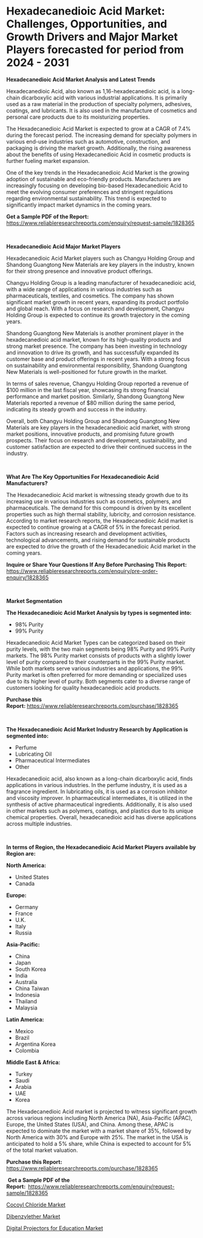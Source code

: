 <p><h1>Hexadecanedioic Acid Market: Challenges, Opportunities, and Growth Drivers and Major Market Players forecasted for period from 2024 - 2031</h1></p><p><strong>Hexadecanedioic Acid Market Analysis and Latest Trends</strong></p>
<p><p>Hexadecanedioic Acid, also known as 1,16-hexadecanedioic acid, is a long-chain dicarboxylic acid with various industrial applications. It is primarily used as a raw material in the production of specialty polymers, adhesives, coatings, and lubricants. It is also used in the manufacture of cosmetics and personal care products due to its moisturizing properties.</p><p>The Hexadecanedioic Acid Market is expected to grow at a CAGR of 7.4% during the forecast period. The increasing demand for specialty polymers in various end-use industries such as automotive, construction, and packaging is driving the market growth. Additionally, the rising awareness about the benefits of using Hexadecanedioic Acid in cosmetic products is further fueling market expansion.</p><p>One of the key trends in the Hexadecanedioic Acid Market is the growing adoption of sustainable and eco-friendly products. Manufacturers are increasingly focusing on developing bio-based Hexadecanedioic Acid to meet the evolving consumer preferences and stringent regulations regarding environmental sustainability. This trend is expected to significantly impact market dynamics in the coming years.</p></p>
<p><strong>Get a Sample PDF of the Report:&nbsp;</strong> <a href="https://www.reliableresearchreports.com/enquiry/request-sample/1828365">https://www.reliableresearchreports.com/enquiry/request-sample/1828365</a></p>
<p>&nbsp;</p>
<p><strong>Hexadecanedioic Acid Major Market Players</strong></p>
<p><p>Hexadecanedioic Acid Market players such as Changyu Holding Group and Shandong Guangtong New Materials are key players in the industry, known for their strong presence and innovative product offerings. </p><p>Changyu Holding Group is a leading manufacturer of hexadecanedioic acid, with a wide range of applications in various industries such as pharmaceuticals, textiles, and cosmetics. The company has shown significant market growth in recent years, expanding its product portfolio and global reach. With a focus on research and development, Changyu Holding Group is expected to continue its growth trajectory in the coming years.</p><p>Shandong Guangtong New Materials is another prominent player in the hexadecanedioic acid market, known for its high-quality products and strong market presence. The company has been investing in technology and innovation to drive its growth, and has successfully expanded its customer base and product offerings in recent years. With a strong focus on sustainability and environmental responsibility, Shandong Guangtong New Materials is well-positioned for future growth in the market.</p><p>In terms of sales revenue, Changyu Holding Group reported a revenue of $100 million in the last fiscal year, showcasing its strong financial performance and market position. Similarly, Shandong Guangtong New Materials reported a revenue of $80 million during the same period, indicating its steady growth and success in the industry.</p><p>Overall, both Changyu Holding Group and Shandong Guangtong New Materials are key players in the hexadecanedioic acid market, with strong market positions, innovative products, and promising future growth prospects. Their focus on research and development, sustainability, and customer satisfaction are expected to drive their continued success in the industry.</p></p>
<p>&nbsp;</p>
<p><strong>What Are The Key Opportunities For Hexadecanedioic Acid Manufacturers?</strong></p>
<p><p>The Hexadecanedioic Acid market is witnessing steady growth due to its increasing use in various industries such as cosmetics, polymers, and pharmaceuticals. The demand for this compound is driven by its excellent properties such as high thermal stability, lubricity, and corrosion resistance. According to market research reports, the Hexadecanedioic Acid market is expected to continue growing at a CAGR of 5% in the forecast period. Factors such as increasing research and development activities, technological advancements, and rising demand for sustainable products are expected to drive the growth of the Hexadecanedioic Acid market in the coming years.</p></p>
<p><strong>Inquire or Share Your Questions If Any Before Purchasing This Report:</strong> <a href="https://www.reliableresearchreports.com/enquiry/pre-order-enquiry/1828365">https://www.reliableresearchreports.com/enquiry/pre-order-enquiry/1828365</a></p>
<p>&nbsp;</p>
<p><strong>Market Segmentation</strong></p>
<p><strong>The Hexadecanedioic Acid Market Analysis by types is segmented into:</strong></p>
<p><ul><li>98% Purity</li><li>99% Purity</li></ul></p>
<p><p>Hexadecanedioic Acid Market Types can be categorized based on their purity levels, with the two main segments being 98% Purity and 99% Purity markets. The 98% Purity market consists of products with a slightly lower level of purity compared to their counterparts in the 99% Purity market. While both markets serve various industries and applications, the 99% Purity market is often preferred for more demanding or specialized uses due to its higher level of purity. Both segments cater to a diverse range of customers looking for quality hexadecanedioic acid products.</p></p>
<p><strong>Purchase this Report:&nbsp;</strong><a href="https://www.reliableresearchreports.com/purchase/1828365">https://www.reliableresearchreports.com/purchase/1828365</a></p>
<p>&nbsp;</p>
<p><strong>The Hexadecanedioic Acid Market Industry Research by Application is segmented into:</strong></p>
<p><ul><li>Perfume</li><li>Lubricating Oil</li><li>Pharmaceutical Intermediates</li><li>Other</li></ul></p>
<p><p>Hexadecanedioic acid, also known as a long-chain dicarboxylic acid, finds applications in various industries. In the perfume industry, it is used as a fragrance ingredient. In lubricating oils, it is used as a corrosion inhibitor and viscosity improver. In pharmaceutical intermediates, it is utilized in the synthesis of active pharmaceutical ingredients. Additionally, it is also used in other markets such as polymers, coatings, and plastics due to its unique chemical properties. Overall, hexadecanedioic acid has diverse applications across multiple industries.</p></p>
<p>&nbsp;</p>
<p><strong>In terms of Region, the Hexadecanedioic Acid Market Players available by Region are:</strong></p>
<p>
    <p> <strong> North America: </strong>
        <ul>
            <li>United States</li>
            <li>Canada</li>
        </ul>
        </p> 
    <p> <strong> Europe: </strong>
        <ul>
            <li>Germany</li>
            <li>France</li>
            <li>U.K.</li>
            <li>Italy</li>
            <li>Russia</li>
        </ul>
        </p> 
    <p> <strong> Asia-Pacific: </strong>
        <ul>
            <li>China</li>
            <li>Japan</li>
            <li>South Korea</li>
            <li>India</li>
            <li>Australia</li>
            <li>China Taiwan</li>
            <li>Indonesia</li>
            <li>Thailand</li>
            <li>Malaysia</li>
        </ul>
        </p> 
    <p> <strong> Latin America: </strong>
        <ul>
            <li>Mexico</li>
            <li>Brazil</li>
            <li>Argentina Korea</li>
            <li>Colombia</li>
        </ul>
        </p> 
    <p> <strong> Middle East & Africa: </strong>
        <ul>
            <li>Turkey</li>
            <li>Saudi</li>
            <li>Arabia</li>
            <li>UAE</li>
            <li>Korea</li>
        </ul>
    </p>
    </p>
<p><p>The Hexadecanedioic Acid market is projected to witness significant growth across various regions including North America (NA), Asia-Pacific (APAC), Europe, the United States (USA), and China. Among these, APAC is expected to dominate the market with a market share of 35%, followed by North America with 30% and Europe with 25%. The market in the USA is anticipated to hold a 5% share, while China is expected to account for 5% of the total market valuation.</p></p>
<p><strong>Purchase this Report: </strong><a href="https://www.reliableresearchreports.com/purchase/1828365">https://www.reliableresearchreports.com/purchase/1828365</a></p>
<p>&nbsp;<strong>Get a Sample PDF of the Report:&nbsp;&nbsp;</strong><a href="https://www.reliableresearchreports.com/enquiry/request-sample/1828365">https://www.reliableresearchreports.com/enquiry/request-sample/1828365</a></p>
<p><strong></strong></p>
<p><p><a href="https://github.com/lataunyatinikmelvin59ilbd0dv/Market-Research-Report-List-1/blob/main/cocoyl-chloride-market.md">Cocoyl Chloride Market</a></p><p><a href="https://github.com/pgtimber/Market-Research-Report-List-1/blob/main/dibenzylether-market.md">Dibenzylether Market</a></p><p><a href="https://view.publitas.com/reportprime-1/digital-projectors-for-education-market-research-report-forecasted-for-period-from-2023-2030-by-market-type-market-application-and-region/">Digital Projectors for Education Market</a></p></p>
